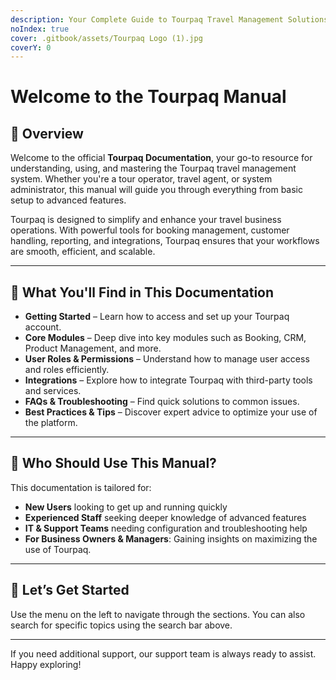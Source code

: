 ```yaml
---
description: Your Complete Guide to Tourpaq Travel Management Solutions
noIndex: true
cover: .gitbook/assets/Tourpaq Logo (1).jpg
coverY: 0
---
```


# Welcome to the Tourpaq Manual

## 🧭 Overview

Welcome to the official **Tourpaq Documentation**, your go-to resource for understanding, using, and mastering the Tourpaq travel management system. Whether you're a tour operator, travel agent, or system administrator, this manual will guide you through everything from basic setup to advanced features.

Tourpaq is designed to simplify and enhance your travel business operations. With powerful tools for booking management, customer handling, reporting, and integrations, Tourpaq ensures that your workflows are smooth, efficient, and scalable.

***

## 📘 What You'll Find in This Documentation

* **Getting Started** – Learn how to access and set up your Tourpaq account.
* **Core Modules** – Deep dive into key modules such as Booking, CRM, Product Management, and more.
* **User Roles & Permissions** – Understand how to manage user access and roles efficiently.
* **Integrations** – Explore how to integrate Tourpaq with third-party tools and services.
* **FAQs & Troubleshooting** – Find quick solutions to common issues.
* **Best Practices & Tips** – Discover expert advice to optimize your use of the platform.

***

## 🎯 Who Should Use This Manual?

This documentation is tailored for:

* **New Users** looking to get up and running quickly
* **Experienced Staff** seeking deeper knowledge of advanced features
* **IT & Support Teams** needing configuration and troubleshooting help
* **For Business Owners & Managers**: Gaining insights on maximizing the use of Tourpaq.

***

## 🚀 Let’s Get Started

Use the menu on the left to navigate through the sections. You can also search for specific topics using the search bar above.

***

If you need additional support, our support team is always ready to assist. Happy exploring!
